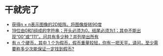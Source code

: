 # 干就完了

* [获得n × n表示图像的2D矩阵。将图像旋转90度](https://github.com/renxinqiang/Algorithm/blob/master/2019-03-29.php)
* [19位由0和1组成的字符串；开头必须为0，结尾必须为1；其中不能出现“00”或“111”。问共有多少种？并列举出所有](https://github.com/renxinqiang/Algorithm/blob/master/2019-03-30.php)
* [有 n 个硬币，其中 1 个为假币，假币重量较轻，你有一把天平，请问，至少需要称多少次能保证一定找到假币?](https://github.com/renxinqiang/Algorithm/blob/master/2019-03-31.php)